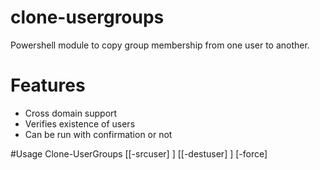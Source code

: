 # clone-usergroups
Powershell module to copy group membership from one user to another.

# Features
* Cross domain support
* Verifies existence of users
* Can be run with confirmation or not

#Usage
Clone-UserGroups [[-srcuser] <string>] [[-destuser] <string>] [-force]
